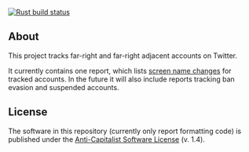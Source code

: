 [![Rust build status](https://img.shields.io/github/workflow/status/travisbrown/twitter-watch/rust-ci.svg?label=rust)](https://github.com/travisbrown/twitter-watch/actions)

## About

This project tracks far-right and far-right adjacent accounts on Twitter.

It currently contains one report, which lists [screen name changes](./screen-names/) for tracked accounts.
In the future it will also include reports tracking ban evasion and suspended accounts.

## License

The software in this repository (currently only report formatting code) is published under the [Anti-Capitalist Software License][acsl] (v. 1.4).

[acsl]: https://anticapitalist.software/
